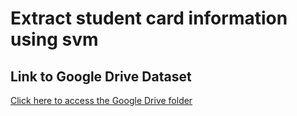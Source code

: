 # Extract student card information using svm


## Link to Google Drive Dataset

[Click here to access the Google Drive folder]([https://drive.google.com/your-folder-link](https://drive.google.com/drive/folders/1gFQYapKbvQdnv9MYFedF_vxxuE6sg2Yu?usp=sharing))
